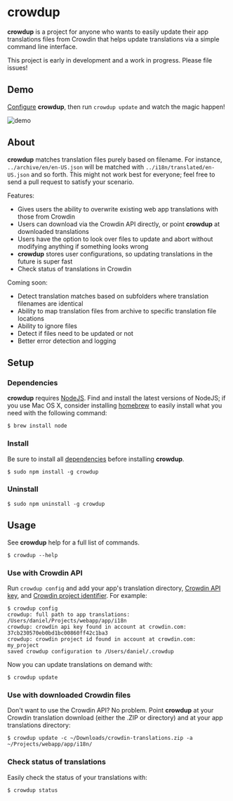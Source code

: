 # crowdup

**crowdup** is a project for anyone who wants to easily update their app translations files from Crowdin that helps update translations via a simple command line interface.

This project is early in development and a work in progress. Please file issues!

## Demo

[Configure](#use-with-crowdin-API) **crowdup**, then run `crowdup update` and watch the magic happen!

![demo](https://i.imgur.com/2xrKdrY.gif)

## About

**crowdup** matches translation files purely based on filename. For instance, `../archive/en/en-US.json` will be matched with `../i18n/translated/en-US.json` and so forth. This might not work best for everyone; feel free to send a pull request to satisfy your scenario.

Features:
* Gives users the ability to overwrite existing web app translations with those from Crowdin
* Users can download via the Crowdin API directly, or point **crowdup** at downloaded translations
* Users have the option to look over files to update and abort without modifying anything if something looks wrong
* **crowdup** stores user configurations, so updating translations in the future is super fast
* Check status of translations in Crowdin

Coming soon:
* Detect translation matches based on subfolders where translation filenames are identical
* Ability to map translation files from archive to specific translation file locations
* Ability to ignore files
* Detect if files need to be updated or not
* Better error detection and logging

## Setup
### Dependencies

**crowdup** requires [NodeJS](http://nodejs.org/). Find and install the latest versions of NodeJS; if you use Mac OS X, consider installing [homebrew](http://brew.sh/) to easily install what you need with the following command:  


```
$ brew install node
```

### Install

Be sure to install all [dependencies](#Dependencies) before installing **crowdup**.

```
$ sudo npm install -g crowdup
```

### Uninstall

```
$ sudo npm uninstall -g crowdup
```

## Usage

See **crowdup** help for a full list of commands.

```
$ crowdup --help
```

### Use with Crowdin API

Run `crowdup config` and add your app's translation directory, [Crowdin API key](https://crowdin.com/page/api/authentication), and [Crowdin project identifier](https://crowdin.com/page/api/authentication). For example:

```
$ crowdup config
crowdup: full path to app translations:  /Users/daniel/Projects/webapp/app/i18n
crowdup: crowdin api key found in account at crowdin.com:  37cb230570eb0bd1bc00860ff42c1ba3
crowdup: crowdin project id found in account at crowdin.com:  my_project
saved crowdup configuration to /Users/daniel/.crowdup
```

Now you can update translations on demand with:
```
$ crowdup update
```


### Use with downloaded Crowdin files

Don't want to use the Crowdin API? No problem. Point **crowdup** at your Crowdin translation download (either the .ZIP or directory) and at your app translations directory:

```
$ crowdup update -c ~/Downloads/crowdin-translations.zip -a ~/Projects/webapp/app/i18n/
```

### Check status of translations

Easily check the status of your translations with:

```
$ crowdup status
```
